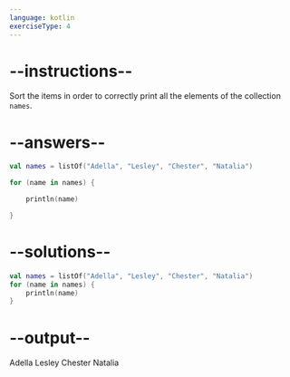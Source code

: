 ```yaml
---
language: kotlin
exerciseType: 4
---
```


# --instructions--

Sort the items in order to correctly print all the elements of the collection `names`.

# --answers--

```kotlin
val names = listOf("Adella", "Lesley", "Chester", "Natalia")
```

```kotlin
for (name in names) {
```

```kotlin
    println(name)
```

```kotlin
}
```

# --solutions--

```kotlin
val names = listOf("Adella", "Lesley", "Chester", "Natalia")
for (name in names) {
    println(name)
}
```

# --output--

Adella
Lesley
Chester
Natalia
